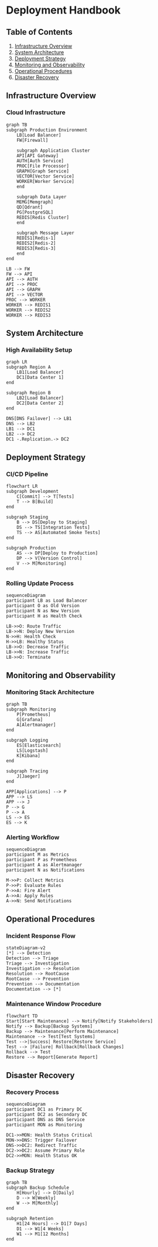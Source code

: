 # Deployment Handbook

## Table of Contents
1. [Infrastructure Overview](#infrastructure-overview)
2. [System Architecture](#system-architecture)
3. [Deployment Strategy](#deployment-strategy)
4. [Monitoring and Observability](#monitoring-and-observability)
5. [Operational Procedures](#operational-procedures)
6. [Disaster Recovery](#disaster-recovery)

## Infrastructure Overview

### Cloud Infrastructure
```mermaid
graph TB
subgraph Production Environment
    LB[Load Balancer]
    FW[Firewall]
    
    subgraph Application Cluster
    API[API Gateway]
    AUTH[Auth Service]
    PROC[File Processor]
    GRAPH[Graph Service]
    VECTOR[Vector Service]
    WORKER[Worker Service]
    end
    
    subgraph Data Layer
    MEMG[Memgraph]
    QD[Qdrant]
    PG[PostgreSQL]
    REDIS[Redis Cluster]
    end
    
    subgraph Message Layer
    REDIS1[Redis-1]
    REDIS2[Redis-2]
    REDIS3[Redis-3]
    end
end

LB --> FW
FW --> API
API --> AUTH
API --> PROC
API --> GRAPH
API --> VECTOR
PROC --> WORKER
WORKER --> REDIS1
WORKER --> REDIS2
WORKER --> REDIS3
```

## System Architecture

### High Availability Setup
```mermaid
graph LR
subgraph Region A
    LB1[Load Balancer]
    DC1[Data Center 1]
end

subgraph Region B
    LB2[Load Balancer]
    DC2[Data Center 2]
end

DNS[DNS Failover] --> LB1
DNS --> LB2
LB1 --> DC1
LB2 --> DC2
DC1 -.Replication.-> DC2
```

## Deployment Strategy

### CI/CD Pipeline
```mermaid
flowchart LR
subgraph Development
    C[Commit] --> T[Tests]
    T --> B[Build]
end

subgraph Staging
    B --> DS[Deploy to Staging]
    DS --> TS[Integration Tests]
    TS --> AS[Automated Smoke Tests]
end

subgraph Production
    AS --> DP[Deploy to Production]
    DP --> V[Version Control]
    V --> M[Monitoring]
end
```

### Rolling Update Process
```mermaid
sequenceDiagram
participant LB as Load Balancer
participant O as Old Version
participant N as New Version
participant H as Health Check

LB->>O: Route Traffic
LB->>N: Deploy New Version
N->>H: Health Check
H->>LB: Healthy Status
LB->>O: Decrease Traffic
LB->>N: Increase Traffic
LB->>O: Terminate
```

## Monitoring and Observability

### Monitoring Stack Architecture
```mermaid
graph TB
subgraph Monitoring
    P[Prometheus]
    G[Grafana]
    A[Alertmanager]
end

subgraph Logging
    ES[Elasticsearch]
    LS[Logstash]
    K[Kibana]
end

subgraph Tracing
    J[Jaeger]
end

APP[Applications] --> P
APP --> LS
APP --> J
P --> G
P --> A
LS --> ES
ES --> K
```

### Alerting Workflow
```mermaid
sequenceDiagram
participant M as Metrics
participant P as Prometheus
participant A as Alertmanager
participant N as Notifications

M->>P: Collect Metrics
P->>P: Evaluate Rules
P->>A: Fire Alert
A->>A: Apply Rules
A->>N: Send Notifications
```

## Operational Procedures

### Incident Response Flow
```mermaid
stateDiagram-v2
[*] --> Detection
Detection --> Triage
Triage --> Investigation
Investigation --> Resolution
Resolution --> RootCause
RootCause --> Prevention
Prevention --> Documentation
Documentation --> [*]
```

### Maintenance Window Procedure
```mermaid
flowchart TD
Start[Start Maintenance] --> Notify[Notify Stakeholders]
Notify --> Backup[Backup Systems]
Backup --> Maintenance[Perform Maintenance]
Maintenance --> Test[Test Systems]
Test -->|Success| Restore[Restore Service]
Test --> |Failure| Rollback[Rollback Changes]
Rollback --> Test
Restore --> Report[Generate Report]
```

## Disaster Recovery

### Recovery Process
```mermaid
sequenceDiagram
participant DC1 as Primary DC
participant DC2 as Secondary DC
participant DNS as DNS Service
participant MON as Monitoring

DC1->>MON: Health Status Critical
MON->>DNS: Trigger Failover
DNS->>DC2: Redirect Traffic
DC2->>DC2: Assume Primary Role
DC2->>MON: Health Status OK
```

### Backup Strategy
```mermaid
graph TB
subgraph Backup Schedule
    H[Hourly] --> D[Daily]
    D --> W[Weekly]
    W --> M[Monthly]
end

subgraph Retention
    H1[24 Hours] --> D1[7 Days]
    D1 --> W1[4 Weeks]
    W1 --> M1[12 Months]
end
```

